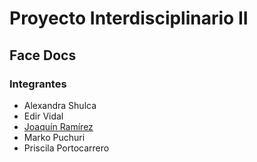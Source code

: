 # Proyecto Interdisciplinario II
## Face Docs

### Integrantes
- Alexandra Shulca
- Edir Vidal
- [Joaquín Ramírez](https://github.com/lordjuacs)
- Marko Puchuri
- Priscila Portocarrero
